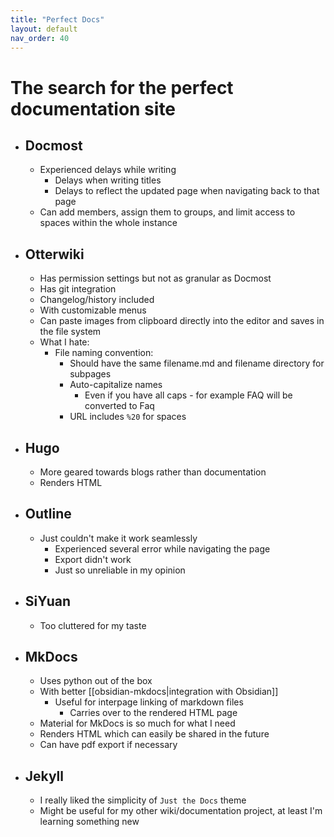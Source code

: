 ```yaml
---
title: "Perfect Docs"
layout: default
nav_order: 40
---
```


# The search for the perfect documentation site
- ## Docmost
	- Experienced delays while writing
		- Delays when writing titles
		- Delays to reflect the updated page when navigating back to that page
	- Can add members, assign them to groups, and limit access to spaces within the whole instance
- ## Otterwiki
	- Has permission settings but not as granular as Docmost
	- Has git integration
	- Changelog/history included
	- With customizable menus
	- Can paste images from clipboard directly into the editor and saves in the file system
	- What I hate:
		- File naming convention:
			- Should have the same filename.md and filename directory for subpages
			- Auto-capitalize names
				- Even if you have all caps - for example FAQ will be converted to Faq
			- URL includes `%20` for spaces
- ## Hugo
	- More geared towards blogs rather than documentation
	- Renders HTML
- ## Outline
	- Just couldn't make it work seamlessly
		- Experienced several error while navigating the page
		- Export didn't work
		- Just so unreliable in my opinion
- ## SiYuan
	- Too cluttered for my taste
- ## MkDocs
	- Uses python out of the box
	- With better [[obsidian-mkdocs|integration with Obsidian]]
		- Useful for interpage linking of markdown files
			- Carries over to the rendered HTML page
	- Material for MkDocs is so much for what I need
	- Renders HTML which can easily be shared in the future
	- Can have pdf export if necessary
- ## Jekyll
	- I really liked the simplicity of `Just the Docs` theme
	- Might be useful for my other wiki/documentation project, at least I'm learning something new
